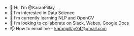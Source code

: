 - 👋 Hi, I’m @KaranPillay
- 👀 I’m interested in Data Science 
- 🌱 I’m currently learning NLP and OpenCV
- 💞️ I’m looking to collaborate on Slack, Webex, Google Docs
- 📫 How to email me - karanpillay24@gmail.com

<!---
KaranPillay/KaranPillay is a ✨ special ✨ repository because its `README.md` (this file) appears on your GitHub profile.
You can click the Preview link to take a look at your changes.
--->
